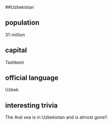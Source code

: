 ##Uzbekistan
## population
31-million

## capital
Tashkent
 
## official language
Uzbek

## interesting trivia
The Aral sea is in Uzbekistan and is almost gone!!



